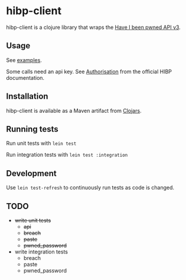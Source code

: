 # hibp-client

hibp-client is a clojure library that wraps the [Have I been pwned API v3](https://haveibeenpwned.com/API/v3).

## Usage

See [examples](test/hibp_client/examples.clj).

Some calls need an api key. See [Authorisation](https://haveibeenpwned.com/API/v3#Authorisation) from the official HIBP documentation.

## Installation

hibp-client is available as a Maven artifact from [Clojars](https://clojars.org/hibp-client).

## Running tests

Run unit tests with `lein test`

Run integration tests with `lein test :integration`

## Development

Use `lein test-refresh` to continuously run tests as code is changed.

## TODO

 - ~~write unit tests~~
    - ~~api~~
    - ~~breach~~
    - ~~paste~~
    - ~~pwned_password~~
 - write integration tests
    - breach
    - paste
    - pwned_password
